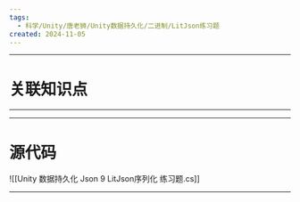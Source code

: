 ```yaml
---
tags:
  - 科学/Unity/唐老狮/Unity数据持久化/二进制/LitJson练习题
created: 2024-11-05
---
```


---
# 关联知识点



---




---
# 源代码

![[Unity 数据持久化 Json 9 LitJson序列化 练习题.cs]]

---
